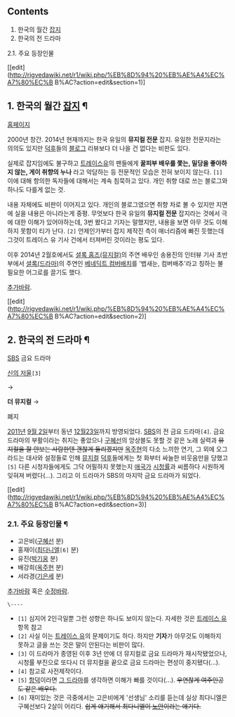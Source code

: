 ## Contents

    

1. 한국의 월간 [잡지](%EC%9E%A1%EC%A7%80.md)
2. 한국의 전 드라마 
    

2.1. 주요 등장인물

[[edit](http://rigvedawiki.net/r1/wiki.php/%EB%8D%94%20%EB%AE%A4%EC%A7%80%EC%B
B%AC?action=edit&section=1)]

## 1. 한국의 월간 [잡지](%EC%9E%A1%EC%A7%80.md) ¶

  

[홈페이지](http://www.themusical.co.kr/)

  

2000년 창간. 2014년 현재까지는 한국 유일의 **뮤지컬 전문** 잡지. 유일한 전문지라는 의의도 있지만
[덕후](%EB%8D%95%ED%9B%84.md)들의 [블로그](%EB%B8%94%EB%A1%9C%EA%B7%B8.md) 리뷰보다
더 나을 건 없다는 비판도 있다.

  

실제로 잡지임에도 불구하고 [트레이스유](%ED%8A%B8%EB%A0%88%EC%9D%B4%EC%8A%A4%20%EC%9C%A0.md)의 팬들에게 **꿀피부 배우를 쫓는,
밀당을 좋아하지 않는, 게이 취향의 누나** 라고 악담하는 등 전문적인 모습은 전혀 보이지 않는다. `[1]`  
이에 대해 항의한 독자들에 대해서는 계속 침묵하고 있다. 개인 취향 대로 쓰는 블로그와 하나도 다를게 없는 것.

  

내용 자체에도 비판이 이어지고 있다. 개인의 블로그였으면 취향 차로 볼 수 있지만 지면에 실을 내용은 아니라는게 중평. 무엇보다 한국 유일의
**뮤지컬 전문** 잡지라는 것에서 극에 대한 이해가 있어야하는데, 3번 봤다고 기자는 말했지만, 내용을 보면 아무 것도 이해하지 못함이
티가 난다. `[2]` 언제인가부터 잡지 제작진 측이 매너리즘에 빠진 듯했는데 그것이 트레이스 유 기사 건에서 터져버린 것이라는 평도 있다.

  

이후 2014년 2월호에서도 [셜록 홈즈(뮤지컬)](%EC%85%9C%EB%A1%9D%20%ED%99%88%EC%A6%88%28%EB%AE%A4%EC%A7%80%EC%BB%AC%29.md)의 주연 배우인 송용진의 인터뷰 기사 초반부에서
[셜록(드라마)](%EC%85%9C%EB%A1%9D%28%EB%93%9C%EB%9D%BC%EB%A7%88%29.md)의 주연인
[베네딕트 컴버배치](%EB%B2%A0%EB%84%A4%EB%94%95%ED%8A%B8%20%EC%BB%B4%EB%B2%84%EB%B0%B0%EC%B9%98.md)를 '뱁새눈, 컴버배추'라고 칭하는 불필요한 어그로를 끌기도 했다.

  

[추가바람](%EC%B6%94%EA%B0%80%EB%B0%94%EB%9E%8C.md).

  

[[edit](http://rigvedawiki.net/r1/wiki.php/%EB%8D%94%20%EB%AE%A4%EC%A7%80%EC%B
B%AC?action=edit&section=2)]

## 2. 한국의 전 드라마 ¶

[SBS](SBS.md) 금요 드라마

[신의 저울](%EC%8B%A0%EC%9D%98%20%EC%A0%80%EC%9A%B8.md)`[3]`

→

**더 뮤지컬**
→

폐지

[2011년](2011%EB%85%84.md) [9월 2일](9%EC%9B%94%202%EC%9D%BC.md)부터 동년 [12월23일](12%EC%9B%94%2023%EC%9D%BC.md)까지 방영되었다. [SBS](SBS.md)의 전 금요
드라마`[4]`. 금요 드라마의 부활이라는 취지는 좋았으나 [구혜선](%EA%B5%AC%ED%98%9C%EC%84%A0.md)의
앙상블도 못할 것 같은 노래 실력과 <del>뮤지컬을 잘 안보는 사람한텐 괜찮게 들리겠지만</del>
[옥주현](%EC%98%A5%EC%A3%BC%ED%98%84.md)의 다소 느끼한 연기, 그 외에 오그라드는 대사와 설정들로 인해
[뮤지컬](%EB%AE%A4%EC%A7%80%EC%BB%AC.md) [덕후](%EB%8D%95%ED%9B%84.md)들에게는 첫
화부터 싸늘한 비웃음만을 당했고`[5]` 다른 시청자들에게도 그닥 어필하지 못했는지
[애국가](%EC%95%A0%EA%B5%AD%EA%B0%80#s-1.3.md)
[시청률](%EC%8B%9C%EC%B2%AD%EB%A5%A0.md)과 씨름하다 시원하게 잊혀져 버렸다(...). 그리고 이 드라마가
SBS의 마지막 금요 드라마가 되었다.

  

[[edit](http://rigvedawiki.net/r1/wiki.php/%EB%8D%94%20%EB%AE%A4%EC%A7%80%EC%B
B%AC?action=edit&section=3)]

### 2.1. 주요 등장인물 ¶

  * 고은비([구혜선](%EA%B5%AC%ED%98%9C%EC%84%A0.md) 분)
  * 홍재이([최다니엘](%EC%B5%9C%EB%8B%A4%EB%8B%88%EC%97%98.md)`[6]` 분)
  * 유진([박기웅](%EB%B0%95%EA%B8%B0%EC%9B%85.md) 분)
  * 배강희([옥주현](%EC%98%A5%EC%A3%BC%ED%98%84.md) 분)
  * 서라경([기은세](%EA%B8%B0%EC%9D%80%EC%84%B8.md) 분)  

[추가바람](%EC%B6%94%EA%B0%80%EB%B0%94%EB%9E%8C.md) 혹은
[수정바람](%EC%88%98%EC%A0%95%EB%B0%94%EB%9E%8C.md).

`\----`

  * `[1]` 심지어 2인극일뿐 그런 성향은 하나도 보이지 않는다. 자세한 것은 [트레이스 유](%ED%8A%B8%EB%A0%88%EC%9D%B4%EC%8A%A4%20%EC%9C%A0.md) 항목 참고
  * `[2]` 사실 이는 [트레이스 유](%ED%8A%B8%EB%A0%88%EC%9D%B4%EC%8A%A4%20%EC%9C%A0.md)의 문제이기도 하다. 하지만 **기자**가 아무것도 이해하지 못하고 글을 쓰는 것은 말이 안된다는 비판이 많다.
  * `[3]` 이 드라마가 종영된 이후 3년 만에 더 뮤지컬로 금요 드라마가 재시작됐었으나, 시청률 부진으로 또다시 더 뮤지컬을 끝으로 금요 드라마는 편성이 중지됐다(...).
  * `[4]` 참고로 사전제작이다.
  * `[5]` [항덕](%ED%95%AD%EB%8D%95.md)이라면 [그 드라마](%EB%B6%80%ED%83%81%ED%95%B4%EC%9A%94%20%EC%BA%A1%ED%8B%B4.md)를 생각하면 이해가 빠를 것이다(...). <del>우연찮게 여주인공도 같은 배우다.</del>
  * `[6]` 재미있는 것은 극중에서는 고은비에게 '선생님' 소리를 듣는데 실상 최다니엘은 구혜선보다 2살이 어리다. <del>쉽게 얘기해서 최다니엘이 [노안](%EB%85%B8%EC%95%88#s-2.md)이라는 얘기다.</del>

